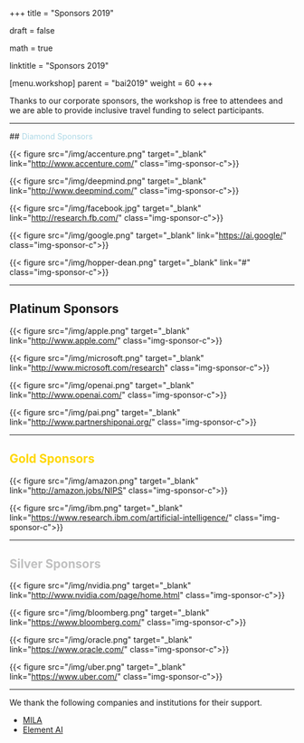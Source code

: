 +++
title = "Sponsors 2019"

draft = false

math = true

linktitle = "Sponsors 2019"

[menu.workshop]
  parent = "bai2019"
  weight = 60
+++

Thanks to our corporate sponsors, the workshop is free to attendees and we are able to provide inclusive travel funding to select participants.

<hr>
## <span style="color:lightblue">Diamond Sponsors</span>

<!--{{< figure src="/img/blackinai.png" class="img-sponsor-icon">}} -->

{{< figure src="/img/accenture.png" target="_blank" link="http://www.accenture.com/" class="img-sponsor-c">}}

{{< figure src="/img/deepmind.png" target="_blank" link="http://www.deepmind.com/" class="img-sponsor-c">}}

{{< figure src="/img/facebook.jpg" target="_blank" link="http://research.fb.com/" class="img-sponsor-c">}}

{{< figure src="/img/google.png" target="_blank" link="https://ai.google/" class="img-sponsor-c">}}

{{< figure src="/img/hopper-dean.png" target="_blank" link="#" class="img-sponsor-c">}}

<hr>

## <span style="color:Platinum">Platinum Sponsors</span>

{{< figure src="/img/apple.png" target="_blank" link="http://www.apple.com/" class="img-sponsor-c">}}

{{< figure src="/img/microsoft.png" target="_blank" link="http://www.microsoft.com/research" class="img-sponsor-c">}}

{{< figure src="/img/openai.png" target="_blank" link="http://www.openai.com/" class="img-sponsor-c">}}

{{< figure src="/img/pai.png" target="_blank" link="http://www.partnershiponai.org/" class="img-sponsor-c">}}

<hr>

## <span style="color:Gold"> Gold Sponsors </span>

{{< figure src="/img/amazon.png" target="_blank" link="http://amazon.jobs/NIPS" class="img-sponsor-c">}}

{{< figure src="/img/ibm.png" target="_blank" link="https://www.research.ibm.com/artificial-intelligence/" class="img-sponsor-c">}}

<hr>

## <span style="color:Silver">Silver Sponsors</span>

{{< figure src="/img/nvidia.png" target="_blank" link="http://www.nvidia.com/page/home.html" class="img-sponsor-c">}}

{{< figure src="/img/bloomberg.png" target="_blank" link="https://www.bloomberg.com/" class="img-sponsor-c">}}

{{< figure src="/img/oracle.png" target="_blank" link="https://www.oracle.com/" class="img-sponsor-c">}}

{{< figure src="/img/uber.png" target="_blank" link="https://www.uber.com/" class="img-sponsor-c">}}

<hr>

<!-- We thank [B4 Capital Group](https://b4capitalgroup.com/) for their support
<br><br> -->

We thank the following companies and institutions for their support.

 - [MILA](https://mila.quebec/en/)
 - [Element AI](https://www.elementai.com/)


<!-- [Airbnb](https://www.airbnb.com/)
 - [Kaggle](https://www.kaggle.com/)
 - [InstaDeep](https://www.linkedin.com/company/instadeep/)
 - [Vector Institute](https://vectorinstitute.ai/)

<hr>

We also thank the following institutions for sponsoring their students to attend the  workshop

 - Berkley University
 - Cornell University
 - Duke University
 - Georgia Institute of Technology (Georgia Tech)
 - Harvard University
 - Massachusetts Institute of Technology (MIT)
 - McGill University
 - Northwestern University
 - Rutgers University
 - Stanford University, Computer Science
 - Stanford University, Stats
 - University of California, Berkeley
 - University of Illinois at Urbana-Champaign
 - University of Montreal, Montreal Institute for Learning Algorithms (MILA)
-->